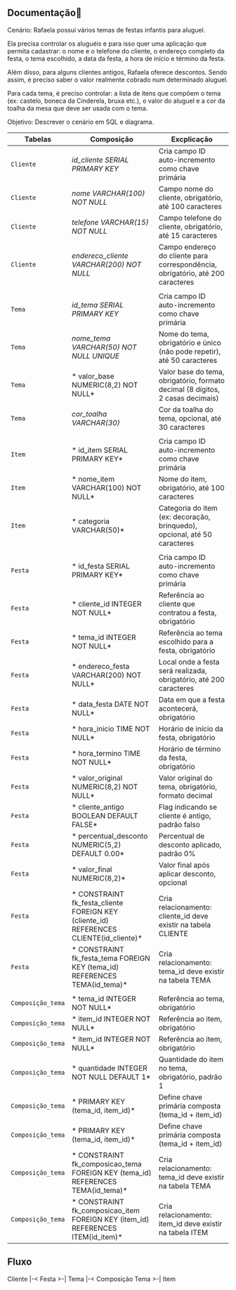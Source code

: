 
## Documentação🔧

Cenário:
Rafaela possui vários temas de festas infantis para aluguel.

Ela precisa controlar os aluguéis e para isso quer uma aplicação que permita cadastrar: o nome e o telefone do cliente, o endereço completo da festa, o tema escolhido, a data da festa, a hora de início e término da festa.

Além disso, para alguns clientes antigos, Rafaela oferece descontos. Sendo assim, é preciso saber o valor realmente cobrado num determinado aluguel.

Para cada tema, é preciso controlar: a lista de itens que compõem o tema (ex: castelo, boneca da Cinderela, bruxa etc.), o valor do aluguel e a cor da toalha da mesa que deve ser usada com o tema.

Objetivo: Descrever o cenário em SQL e diagrama.


| **Tabelas** | **Composição** | **Excplicação** |
|-------------------|----------------|-----------|
| `Cliente` | *id_cliente SERIAL PRIMARY KEY* | Cria campo ID auto-incremento como chave primária |
| `Cliente` | *nome VARCHAR(100) NOT NULL* | Campo nome do cliente, obrigatório, até 100 caracteres |
| `Cliente` | *telefone VARCHAR(15) NOT NULL* | Campo telefone do cliente, obrigatório, até 15 caracteres |
| `Cliente` | *endereco_cliente VARCHAR(200) NOT NULL* | Campo endereço do cliente para correspondência, obrigatório, até 200 caracteres |
| | | |
| `Tema` | *id_tema SERIAL PRIMARY KEY* | Cria campo ID auto-incremento como chave primária |
| `Tema` | *nome_tema VARCHAR(50) NOT NULL UNIQUE* | Nome do tema, obrigatório e único (não pode repetir), até 50 caracteres |
| `Tema` | * valor_base NUMERIC(8,2) NOT NULL* |  Valor base do tema, obrigatório, formato decimal (8 dígitos, 2 casas decimais) |
| `Tema` | *cor_toalha VARCHAR(30)* |  Cor da toalha do tema, opcional, até 30 caracteres |
| | | |
| `Item` | * id_item SERIAL PRIMARY KEY* | Cria campo ID auto-incremento como chave primária |
| `Item` | * nome_item VARCHAR(100) NOT NULL* | Nome do item, obrigatório, até 100 caracteres |
| `Item` | * categoria VARCHAR(50)* | Categoria do item (ex: decoração, brinquedo), opcional, até 50 caracteres |
| | | |
| `Festa` | * id_festa SERIAL PRIMARY KEY* | Cria campo ID auto-incremento como chave primária |
| `Festa` | * cliente_id INTEGER NOT NULL* | Referência ao cliente que contratou a festa, obrigatório |
| `Festa` | * tema_id INTEGER NOT NULL* | Referência ao tema escolhido para a festa, obrigatório |
| `Festa` | * endereco_festa VARCHAR(200) NOT NULL* | Local onde a festa será realizada, obrigatório, até 200 caracteres |
| `Festa` | * data_festa DATE NOT NULL* | Data em que a festa acontecerá, obrigatório |
| `Festa` | * hora_inicio TIME NOT NULL* | Horário de início da festa, obrigatório |
| `Festa` | * hora_termino TIME NOT NULL* | Horário de término da festa, obrigatório |
| `Festa` | * valor_original NUMERIC(8,2) NOT NULL* | Valor original do tema, obrigatório, formato decimal |
| `Festa` | * cliente_antigo BOOLEAN DEFAULT FALSE* | Flag indicando se cliente é antigo, padrão falso |
| `Festa` | * percentual_desconto NUMERIC(5,2) DEFAULT 0.00* | Percentual de desconto aplicado, padrão 0% |
| `Festa` | * valor_final NUMERIC(8,2)* | Valor final após aplicar desconto, opcional |
| `Festa` | * CONSTRAINT fk_festa_cliente FOREIGN KEY (cliente_id) REFERENCES CLIENTE(id_cliente)* | Cria relacionamento: cliente_id deve existir na tabela CLIENTE |
| `Festa` | * CONSTRAINT fk_festa_tema FOREIGN KEY (tema_id) REFERENCES TEMA(id_tema)* | Cria relacionamento: tema_id deve existir na tabela TEMA |
| | | |
| `Composição_tema` | * tema_id INTEGER NOT NULL* | Referência ao tema, obrigatório |
| `Composição_tema` | * item_id INTEGER NOT NULL* | Referência ao item, obrigatório |
| `Composição_tema` | * item_id INTEGER NOT NULL* | Referência ao item, obrigatório |
| `Composição_tema` | * quantidade INTEGER NOT NULL DEFAULT 1* | Quantidade do item no tema, obrigatório, padrão 1 |
| `Composição_tema` | * PRIMARY KEY (tema_id, item_id)* | Define chave primária composta (tema_id + item_id)|
| `Composição_tema` | * PRIMARY KEY (tema_id, item_id)* | Define chave primária composta (tema_id + item_id)|
| `Composição_tema` | * CONSTRAINT fk_composicao_tema FOREIGN KEY (tema_id) REFERENCES TEMA(id_tema)* | Cria relacionamento: tema_id deve existir na tabela TEMA|
| `Composição_tema` | * CONSTRAINT fk_composicao_item FOREIGN KEY (item_id) REFERENCES ITEM(id_item)* | Cria relacionamento: item_id deve existir na tabela ITEM|


## Fluxo

Cliente |-< Festa >-| Tema |-< Composição Tema >-| Item 
